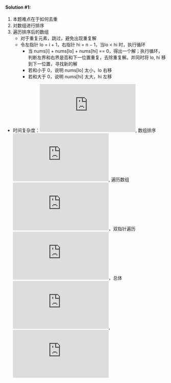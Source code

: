#### Solution #1:
1. 本题难点在于如何去重
2. 对数组进行排序
3. 遍历排序后的数组
    * 对于重复元素，跳过，避免出现重复解
    * 令左指针 lo = i + 1，右指针 hi = n − 1，当lo < hi 时，执行循环
      * 当 nums[i] + nums[lo] + nums[hi] == 0，得出一个解；执行循环，判断左界和右界是否和下一位置重复，去除重复解。并同时将 lo, hi 移到下一位置，寻找新的解
      * 若和小于 0，说明 nums[lo] 太小，lo 右移
      * 若和大于 0，说明 nums[hi] 太大，hi 左移

 
* 时间复杂度：![](http://latex.codecogs.com/gif.latex?O%28n%5E%7B2%7D%29), 数组排序 ![](http://latex.codecogs.com/gif.latex?O%28nlogn%29), 遍历数组 ![](http://latex.codecogs.com/gif.latex?O%28n%29)，双指针遍历 ![](http://latex.codecogs.com/gif.latex?O%28n%29)，总体 ![](http://latex.codecogs.com/gif.latex?O%28n%20logn%29%20&plus;%20O%28n%29%20*%20O%28n%29), ![](http://latex.codecogs.com/gif.latex?O%28n%5E%7B2%7D%29)
